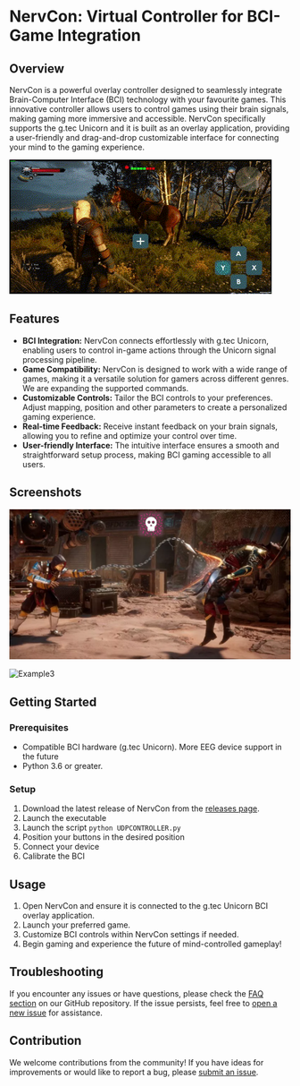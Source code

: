 # NervCon: Virtual Controller for BCI-Game Integration

## Overview

NervCon is a powerful overlay controller designed to seamlessly integrate Brain-Computer Interface (BCI) technology with your favourite games. 
This innovative controller allows users to control games using their brain signals, making gaming more immersive and accessible. 
NervCon specifically supports the g.tec Unicorn and it is built as an overlay application, 
providing a user-friendly and drag-and-drop customizable interface for connecting your mind to the gaming experience.

![Example In Game](presentation/Picture2.gif)


## Features

- **BCI Integration:** NervCon connects effortlessly with g.tec Unicorn, enabling users to control in-game actions through the Unicorn signal processing pipeline.
- **Game Compatibility:** NervCon is designed to work with a wide range of games, making it a versatile solution for gamers across different genres. We are expanding the supported commands.
- **Customizable Controls:** Tailor the BCI controls to your preferences. Adjust mapping, position and other parameters to create a personalized gaming experience.
- **Real-time Feedback:** Receive instant feedback on your brain signals, allowing you to refine and optimize your control over time.
- **User-friendly Interface:** The intuitive interface ensures a smooth and straightforward setup process, making BCI gaming accessible to all users.

## Screenshots
![Example2](presentation/Picture3.png)

![Example3](presetation/Picture4.png)


## Getting Started

### Prerequisites

- Compatible BCI hardware (g.tec Unicorn). More EEG device support in the future
- Python 3.6 or greater.

### Setup

1. Download the latest release of NervCon from the [releases page](https://github.com/nervcon/releases).
2. Launch the executable
3. Launch the script `python UDPCONTROLLER.py`
5. Position your buttons in the desired position
6. Connect your device
7. Calibrate the BCI

## Usage

1. Open NervCon and ensure it is connected to the g.tec Unicorn BCI overlay application.
2. Launch your preferred game.
3. Customize BCI controls within NervCon settings if needed.
4. Begin gaming and experience the future of mind-controlled gameplay!

## Troubleshooting

If you encounter any issues or have questions, please check the [FAQ section](https://github.com/nervcon/faq) on our GitHub repository. If the issue persists, feel free to [open a new issue](https://github.com/nervcon/issues) for assistance.

## Contribution

We welcome contributions from the community! If you have ideas for improvements or would like to report a bug, please [submit an issue](https://github.com/nervcon/issues).

